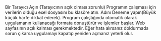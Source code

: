 Bir Tarayıcı Açın (Tarayıcının açık olması zorunlu)
Programın çalışması için verilerin olduğu exel dosyasını bu klasöre atın.
Adını Deneme yapın(Büyük küçük harfe dikkat ederek).
Program çalıştığında otomatik olarak uygulamanın kullanacağı formata donuştürür ve işlemler başlar.
Web sayfasının açık kalması gerekmektedir.
Eğer hata alırsanız doldurmada sorun çıkarsa uygulamayı kapatıp yeniden açmanız yeterli olur.